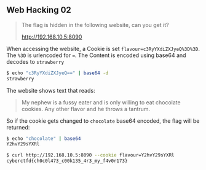 ## Web Hacking 02
> The flag is hidden in the following website, can you get it?
> 
> http://192.168.10.5:8090

When accessing the website, a Cookie is set `flavour=c3RyYXdiZXJyeQ%3D%3D`. The `%3D` is urlencoded for `=`. The Content is encoded using base64 and decodes to `strawberry`

```bash
$ echo "c3RyYXdiZXJyeQ==" | base64 -d
strawberry
``` 

The website shows text that reads:
> My nephew is a fussy eater and is only willing to eat chocolate cookies. Any other flavor and he throws a tantrum.

So if the cookie gets changed to `chocolate` base64 encoded, the flag will be returned:

```bash
$ echo "chocolate" | base64 
Y2hvY29sYXRl

$ curl http://192.168.10.5:8090 --cookie flavour=Y2hvY29sYXRl
cyberctfd{ch0c0l473_c00k135_4r3_my_f4v0r173}
```
